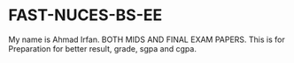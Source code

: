 # FAST-NUCES-BS-EE
My name is Ahmad Irfan.
BOTH MIDS AND FINAL EXAM PAPERS. This is for Preparation for better result, grade, sgpa and cgpa.
